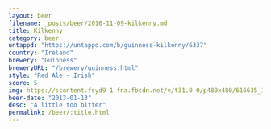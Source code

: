 ```yaml
---
layout: beer
filename: _posts/beer/2016-11-09-kilkenny.md
title: Kilkenny
category: beer
untappd: "https://untappd.com/b/guinness-kilkenny/6337"
country: "Ireland"
brewery: "Guinness"
breweryURL: "/brewery/guinness.html"
style: "Red Ale - Irish"
score: 5
img: https://scontent.fsyd9-1.fna.fbcdn.net/v/t31.0-0/p480x480/616635_10151428526818745_310997790_o.jpg?_nc_cat=106&_nc_sid=e007fa&_nc_ohc=Yf7EjSmIORoAX8yyAt9&_nc_ht=scontent.fsyd9-1.fna&tp=6&oh=21c11889cd9fe1e014b82a309558397c&oe=5F937E71
beer-date: "2013-01-13"
desc: "A little too bitter"
permalink: /beer/:title.html
---
```

